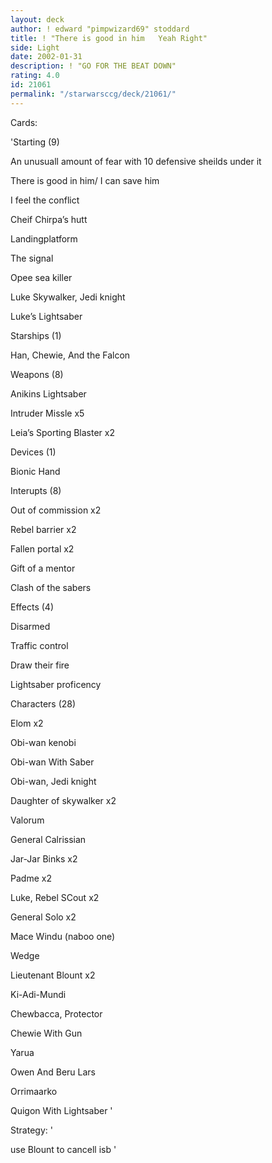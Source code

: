 ```yaml
---
layout: deck
author: ! edward "pimpwizard69" stoddard
title: ! "There is good in him   Yeah Right"
side: Light
date: 2002-01-31
description: ! "GO FOR THE BEAT DOWN"
rating: 4.0
id: 21061
permalink: "/starwarsccg/deck/21061/"
---
```

Cards: 

'Starting (9)

 An unusuall amount of fear with 10 defensive sheilds under it

 There is good in him/ I can save him

 I feel the conflict

 Cheif Chirpa’s hutt

 Landingplatform

 The signal

 Opee sea killer

 Luke Skywalker, Jedi knight

 Luke’s Lightsaber


Starships (1)

 Han, Chewie, And the Falcon


Weapons (8)

 Anikins Lightsaber

 Intruder Missle x5

 Leia’s Sporting Blaster x2


Devices (1)

 Bionic Hand


Interupts (8)

 Out of commission x2

 Rebel barrier x2

 Fallen portal x2

 Gift of a mentor

 Clash of the sabers


Effects (4)

 Disarmed

 Traffic control

 Draw their fire

 Lightsaber proficency


Characters (28)

 Elom x2

 Obi-wan kenobi

 Obi-wan With Saber

 Obi-wan, Jedi knight

 Daughter of skywalker x2

 Valorum

 General Calrissian

 Jar-Jar Binks x2

 Padme x2

 Luke, Rebel SCout x2 

 General Solo x2

 Mace Windu (naboo one)

 Wedge

 Lieutenant Blount x2

 Ki-Adi-Mundi

 Chewbacca, Protector

 Chewie With Gun 

 Yarua 

 Owen And Beru Lars

 Orrimaarko

 Quigon With Lightsaber '

Strategy: '

use Blount to cancell isb '
